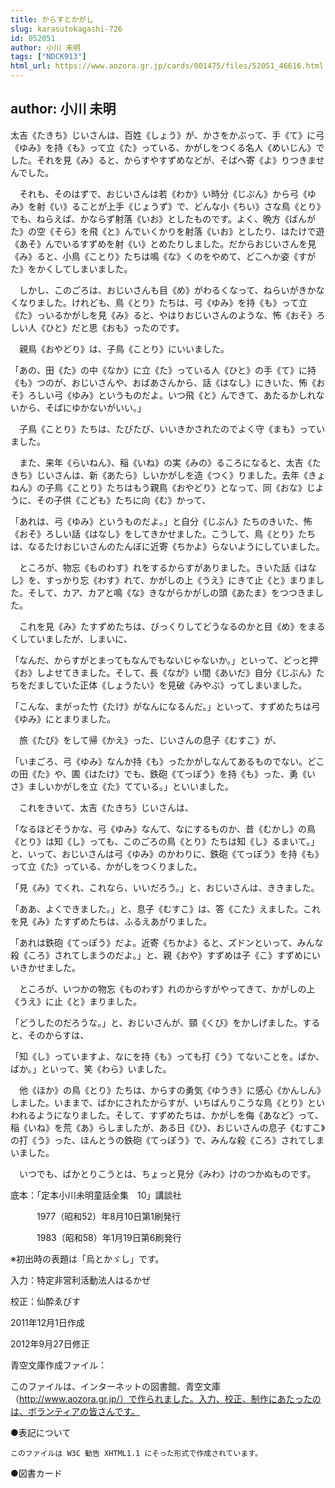 ```yaml
---
title: からすとかがし
slug: karasutokagashi-726
id: 052051
author: 小川 未明
tags: ["NDCK913"]
html_url: https://www.aozora.gr.jp/cards/001475/files/52051_46616.html
---
```


## author: 小川 未明

太吉《たきち》じいさんは、百姓《しょう》が、かさをかぶって、手《て》に弓《ゆみ》を持《も》って立《た》っている、かがしをつくる名人《めいじん》でした。それを見《み》ると、からすやすずめなどが、そばへ寄《よ》りつきませんでした。

　それも、そのはずで、おじいさんは若《わか》い時分《じぶん》から弓《ゆみ》を射《い》ることが上手《じょうず》で、どんな小《ちい》さな鳥《とり》でも、ねらえば、かならず射落《いお》としたものです。よく、晩方《ばんがた》の空《そら》を飛《と》んでいくかりを射落《いお》としたり、はたけで遊《あそ》んでいるすずめを射《い》とめたりしました。だからおじいさんを見《み》ると、小鳥《ことり》たちは鳴《な》くのをやめて、どこへか姿《すがた》をかくしてしまいました。

　しかし、このごろは、おじいさんも目《め》がわるくなって、ねらいがきかなくなりました。けれども、鳥《とり》たちは、弓《ゆみ》を持《も》って立《た》っいるかがしを見《み》ると、やはりおじいさんのような、怖《おそ》ろしい人《ひと》だと思《おも》ったのです。

　親鳥《おやどり》は、子鳥《ことり》にいいました。

「あの、田《た》の中《なか》に立《た》っている人《ひと》の手《て》に持《も》つのが、おじいさんや、おばあさんから、話《はなし》にきいた、怖《おそ》ろしい弓《ゆみ》というものだよ。いつ飛《と》んできて、あたるかしれないから、そばにゆかないがいい。」

　子鳥《ことり》たちは、たびたび、いいきかされたのでよく守《まも》っていました。

　また、来年《らいねん》、稲《いね》の実《みの》るころになると、太吉《たきち》じいさんは、新《あたら》しいかがしを造《つく》りました。去年《きょねん》の子鳥《ことり》たちはもう親鳥《おやどり》となって、同《おな》じように、その子供《こども》たちに向《む》かって、

「あれは、弓《ゆみ》というものだよ。」と自分《じぶん》たちのきいた、怖《おそ》ろしい話《はなし》をしてきかせました。こうして、鳥《とり》たちは、なるたけおじいさんのたんぼに近寄《ちかよ》らないようにしていました。

　ところが、物忘《ものわす》れをするからすがありました。きいた話《はなし》を、すっかり忘《わす》れて、かがしの上《うえ》にきて止《と》まりました。そして、カア、カアと鳴《な》きながらかがしの頭《あたま》をつつきました。

　これを見《み》たすずめたちは、びっくりしてどうなるのかと目《め》をまるくしていましたが、しまいに、

「なんだ、からすがとまってもなんでもないじゃないか。」といって、どっと押《お》しよせてきました。そして、長《なが》い間《あいだ》自分《じぶん》たちをだましていた正体《しょうたい》を見破《みやぶ》ってしまいました。

「こんな、まがった竹《たけ》がなんになるんだ。」といって、すずめたちは弓《ゆみ》にとまりました。

　旅《たび》をして帰《かえ》った、じいさんの息子《むすこ》が、

「いまごろ、弓《ゆみ》なんか持《も》ったかがしなんてあるものでない。どこの田《た》や、圃《はたけ》でも、鉄砲《てっぽう》を持《も》った、勇《いさ》ましいかがしを立《た》てている。」といいました。

　これをきいて、太吉《たきち》じいさんは、

「なるほどそうかな、弓《ゆみ》なんて、なにするものか、昔《むかし》の鳥《とり》は知《し》っても、このごろの鳥《とり》たちは知《し》るまいて。」と、いって、おじいさんは弓《ゆみ》のかわりに、鉄砲《てっぽう》を持《も》って立《た》っている、かがしをつくりました。

「見《み》てくれ、これなら、いいだろう。」と、おじいさんは、ききました。

「ああ、よくできました。」と、息子《むすこ》は、答《こた》えました。これを見《み》たすずめたちは、ふるえあがりました。

「あれは鉄砲《てっぽう》だよ。近寄《ちかよ》ると、ズドンといって、みんな殺《ころ》されてしまうのだよ。」と、親《おや》すずめは子《こ》すずめにいいきかせました。

　ところが、いつかの物忘《ものわす》れのからすがやってきて、かがしの上《うえ》に止《と》まりました。

「どうしたのだろうな。」と、おじいさんが、頸《くび》をかしげました。すると、そのからすは、

「知《し》っていますよ、なにを持《も》っても打《う》てないことを。ばか、ばか。」といって、笑《わら》いました。

　他《ほか》の鳥《とり》たちは、からすの勇気《ゆうき》に感心《かんしん》しました。いままで、ばかにされたからすが、いちばんりこうな鳥《とり》といわれるようになりました。そして、すずめたちは、かがしを侮《あなど》って、稲《いね》を荒《あ》らしましたが、ある日《ひ》、おじいさんの息子《むすこ》の打《う》った、ほんとうの鉄砲《てっぽう》で、みんな殺《ころ》されてしまいました。

　いつでも、ばかとりこうとは、ちょっと見分《みわ》けのつかぬものです。













底本：「定本小川未明童話全集　10」講談社

　　　1977（昭和52）年8月10日第1刷発行

　　　1983（昭和58）年1月19日第6刷発行

※初出時の表題は「烏とかゞし」です。

入力：特定非営利活動法人はるかぜ

校正：仙酔ゑびす

2011年12月1日作成

2012年9月27日修正

青空文庫作成ファイル：

このファイルは、インターネットの図書館、青空文庫（http://www.aozora.gr.jp/）で作られました。入力、校正、制作にあたったのは、ボランティアの皆さんです。











●表記について


	このファイルは W3C 勧告 XHTML1.1 にそった形式で作成されています。







●図書カード
